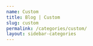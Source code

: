 ```yaml
---
name: Custom
title: Blog | Custom
slug: custom
permalink: /categories/custom/
layout: sidebar-categories
---
```

